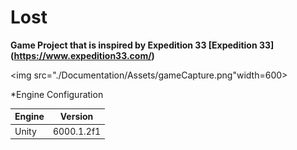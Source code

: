 # Lost
__Game Project that is inspired by Expedition 33 [Expedition 33] (https://www.expedition33.com/)__

<img src="./Documentation/Assets/gameCapture.png"width=600>

*Engine Configuration

|Engine|Version|
|------|-------|
|Unity|6000.1.2f1|
